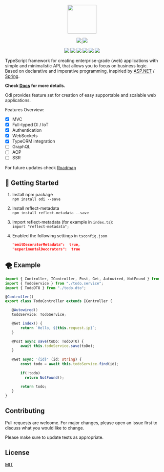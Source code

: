 <p align="center"> <img src="https://i.imgur.com/4Zf3O35.png" height="94"/> </p>

<p align="center"> 
	<a href="https://codeclimate.com/github/Odi-ts/odi/maintainability">
		<img src="https://api.codeclimate.com/v1/badges/5c736ec0fc59f431128c/maintainability" />
	</a>
	<a href="https://codeclimate.com/github/Odi-ts/odi/test_coverage">
		<img src="https://api.codeclimate.com/v1/badges/5c736ec0fc59f431128c/test_coverage" />
	</a>
</p>

<p align="center"> 
	<img src="https://img.shields.io/npm/v/odi.svg" /> 
	<img src="https://img.shields.io/github/license/Odi-ts/Odi.svg" /> 
	<img src="https://img.shields.io/depfu/Odi-ts/odi.svg" />
	<img src="https://img.shields.io/github/last-commit/Odi-ts/Odi.svg" />
	<img src="https://travis-ci.com/Odi-ts/odi.svg?branch=master" />
	<a href="https://gitter.im/odiland/community" target="_blank">
		<img src="https://img.shields.io/gitter/room/nwjs/nw.js.svg" />
	</a>
</p>

TypeScript framework for creating enterprise-grade (web) applications with simple and minimalistic API, that allows you to focus on business logic. Based on declarative and imperative programming, inspiried by [ASP.NET](https://www.asp.net/) / [Spring](https://spring.io/). 

**Check [Docs](https://odi.gitbook.io/core/basics/getting-started) for more details.**

Odi provides feature set for creation of easy supportable and scalable web applications.

Features Overview:
 - [x] MVC
 - [x] Full-typed DI / IoT
 - [x] Authentication
 - [x] WebSockets
 - [x] TypeORM integration
 - [ ] GraphQL
 - [ ] AOP
 - [ ] SSR
 
For future updates check [Roadmap](https://github.com/Odi-ts/Odi/wiki/Roadmap)
 
## 🚀 Getting Started 
1. Install npm package<br/>
  `npm install odi --save`

2. Install reflect-metadata <br/>
	 `npm install reflect-metadata --save`
	
3. Import reflect-metadata (for example in  `index.ts`):<br/>
	 `import "reflect-metadata";`
	
4. Enabled the following settings in `tsconfig.json`
	```json
	"emitDecoratorMetadata":  true, 
	"experimentalDecorators":  true
	```

 ## 🌪 Example
 ```typescript
import { Controller, IController, Post, Get, Autowired, NotFound } from "odi";
import { TodoService } from "./todo.service";
import { TodoDTO } from "./todo.dto";

@Controller()
export class TodoController extends IController {

    @Autowired()
    todoService: TodoService;

    @Get index() {
        return `Hello, ${this.request.ip}`;
    }

    @Post async save(toDo: TodoDTO) {
        await this.todoService.save(toDo);
    }
    
    @Get async '{id}' (id: string) {
        const todo = await this.todoService.find(id);
        
        if(!todo) 
          return NotFound();
        
        return todo;
    }
}
 ```
 
## Contributing
Pull requests are welcome. For major changes, please open an issue first to discuss what you would like to change.

Please make sure to update tests as appropriate.

## License
[MIT](https://choosealicense.com/licenses/mit/)
